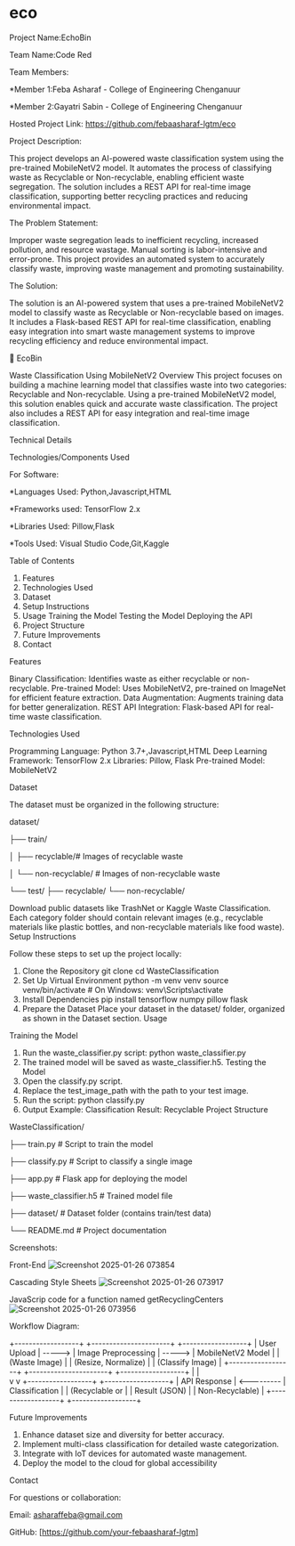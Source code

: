  # eco
 Project Name:EchoBin
 
 Team Name:Code Red
 
 Team Members:
 
  *Member 1:Feba Asharaf - College of Engineering Chenganuur
  
  *Member 2:Gayatri Sabin - College of Engineering Chenganuur
  
  Hosted Project Link: https://github.com/febaasharaf-lgtm/eco

 Project Description:
 
 This project develops an AI-powered waste classification system using the pre-trained MobileNetV2 model. It automates the process of classifying waste as Recyclable or Non-recyclable, enabling efficient waste segregation. The solution includes a REST API for real-time image classification, supporting better recycling practices and reducing environmental impact.

 The Problem Statement:
 
 Improper waste segregation leads to inefficient recycling, increased pollution, and resource wastage. Manual sorting is labor-intensive and error-prone. This project provides an automated system to accurately classify waste, improving waste management and promoting sustainability.

 The Solution:
 
The solution is an AI-powered system that uses a pre-trained MobileNetV2 model to classify waste as Recyclable or Non-recyclable based on images. It includes a Flask-based REST API for real-time classification, enabling easy integration into smart waste management systems to improve recycling efficiency and reduce environmental impact.
 
 
🌿 EcoBin

Waste Classification Using MobileNetV2
Overview
This project focuses on building a machine learning model that classifies waste into two categories: Recyclable and Non-recyclable. Using a pre-trained MobileNetV2 model, this solution enables quick and accurate waste classification. The project also includes a REST API for easy integration and real-time image classification.

Technical Details

Technologies/Components Used

For Software:

  *Languages Used: Python,Javascript,HTML
  
  *Frameworks used: TensorFlow 2.x
  
  *Libraries Used: Pillow,Flask
               
  *Tools Used: Visual Studio Code,Git,Kaggle
  

Table of Contents
1. Features
2. Technologies Used
3. Dataset
4. Setup Instructions
5. Usage
   Training the Model
   Testing the Model
   Deploying the API
6. Project Structure
7. Future Improvements
8. Contact
   
Features

Binary Classification: Identifies waste as either recyclable or non-recyclable.
Pre-trained Model: Uses MobileNetV2, pre-trained on ImageNet for efficient feature extraction.
Data Augmentation: Augments training data for better generalization.
REST API Integration: Flask-based API for real-time waste classification.

Technologies Used

Programming Language: Python 3.7+,Javascript,HTML
Deep Learning Framework: TensorFlow 2.x
Libraries:  Pillow, Flask
Pre-trained Model: MobileNetV2

Dataset

The dataset must be organized in the following structure:

dataset/

├── train/

│   ├── recyclable/# Images of recyclable waste

│   └── non-recyclable/ # Images of non-recyclable waste

└── test/
    ├── recyclable/ 
    └── non-recyclable/

Download public datasets like TrashNet or Kaggle Waste Classification.
Each category folder should contain relevant images (e.g., recyclable materials like plastic bottles, and non-recyclable materials like food waste).
Setup Instructions

Follow these steps to set up the project locally:

1. Clone the Repository git clone <repository-url>
cd WasteClassification
2. Set Up Virtual Environment
python -m venv venv
source venv/bin/activate  # On Windows: venv\Scripts\activate
3. Install Dependencies
pip install tensorflow numpy pillow flask
4. Prepare the Dataset
Place your dataset in the dataset/ folder, organized as shown in the Dataset section.
Usage

Training the Model
1. Run the waste_classifier.py script:
python  waste_classifier.py
2. The trained model will be saved as waste_classifier.h5.
Testing the Model
1. Open the classify.py script.
2. Replace the test_image_path with the path to your test image.
3. Run the script:
python classify.py
4. Output Example:
Classification Result: Recyclable
Project Structure

WasteClassification/

├── train.py          # Script to train the model

├── classify.py       # Script to classify a single image

├── app.py            # Flask app for deploying the model

├── waste_classifier.h5  # Trained model file

├── dataset/          # Dataset folder (contains train/test data)

└── README.md         # Project documentation


Screenshots:

Front-End
![Screenshot 2025-01-26 073854](https://github.com/user-attachments/assets/513a18ba-9854-483d-943d-74a34e3a3077)

Cascading Style Sheets
![Screenshot 2025-01-26 073917](https://github.com/user-attachments/assets/930cdc5d-4a1a-49f1-ab2c-7971aa4bcfe2)

JavaScrip code for a function named getRecyclingCenters
![Screenshot 2025-01-26 073956](https://github.com/user-attachments/assets/20361901-c90a-436b-8d8e-bd8bba7405ef)

Workflow Diagram:

+------------------+        +----------------------+        +------------------+
|   User Upload    | -----> | Image Preprocessing  | -----> | MobileNetV2 Model |
| (Waste Image)    |        | (Resize, Normalize)  |        | (Classify Image)  |
+------------------+        +----------------------+        +------------------+
                                   |                                |   
                                   v                                v
                           +------------------+            +------------------+
                           | API Response     | <--------- | Classification   |
                           | (Recyclable or   |            | Result (JSON)    |
                           | Non-Recyclable)  |            +------------------+
                           +------------------+



  
Future Improvements

1. Enhance dataset size and diversity for better accuracy.
2. Implement multi-class classification for detailed waste categorization.
3. Integrate with IoT devices for automated waste management.
4. Deploy the model to the cloud for global accessibility


Contact

For questions or collaboration:

Email: asharaffeba@gmail.com

GitHub: [https://github.com/your-febaasharaf-lgtm]





